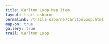 ```yaml
---
title: Carlton Loop Map Item
layout: trail-osborne
permalink: /trails-osborne/carltonloop.html
map-on: true
gallery: true
trail: Carlton Loop
---
```



